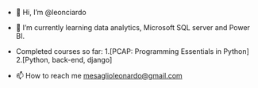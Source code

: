 - 👋 Hi, I’m @leonciardo

- 🌱 I’m currently learning data analytics, Microsoft SQL server and Power BI.

- Completed courses so far:
1.[PCAP: Programming Essentials in Python]
2.[Python, back-end, django]

- 📫 How to reach me mesaglioleonardo@gmail.com

<!---
leonciardo/leonciardo is a ✨ special ✨ repository because its `README.md` (this file) appears on your GitHub profile.
You can click the Preview link to take a look at your changes.
--->
